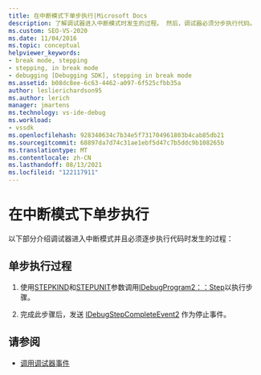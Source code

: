 ```yaml
---
title: 在中断模式下单步执行|Microsoft Docs
description: 了解调试器进入中断模式时发生的过程。 然后，调试器必须分步执行代码。
ms.custom: SEO-VS-2020
ms.date: 11/04/2016
ms.topic: conceptual
helpviewer_keywords:
- break mode, stepping
- stepping, in break mode
- debugging [Debugging SDK], stepping in break mode
ms.assetid: b08dc8ee-6c63-4462-a097-6f525cfbb35a
author: leslierichardson95
ms.author: lerich
manager: jmartens
ms.technology: vs-ide-debug
ms.workload:
- vssdk
ms.openlocfilehash: 928340634c7b34e5f731704961803b4cab85db21
ms.sourcegitcommit: 68897da7d74c31ae1ebf5d47c7b5ddc9b108265b
ms.translationtype: MT
ms.contentlocale: zh-CN
ms.lasthandoff: 08/13/2021
ms.locfileid: "122117911"
---
```

# <a name="stepping-in-break-mode"></a>在中断模式下单步执行
以下部分介绍调试器进入中断模式并且必须逐步执行代码时发生的过程：

## <a name="stepping-process"></a>单步执行过程

1. 使用[STEPKIND](../../extensibility/debugger/reference/stepkind.md)和[STEPUNIT](../../extensibility/debugger/reference/stepunit.md)参数调用[IDebugProgram2：：Step](../../extensibility/debugger/reference/idebugprogram2-step.md)以执行步骤。

2. 完成此步骤后，发送 [IDebugStepCompleteEvent2](../../extensibility/debugger/reference/idebugstepcompleteevent2.md) 作为停止事件。

## <a name="see-also"></a>请参阅
- [调用调试器事件](../../extensibility/debugger/calling-debugger-events.md)
